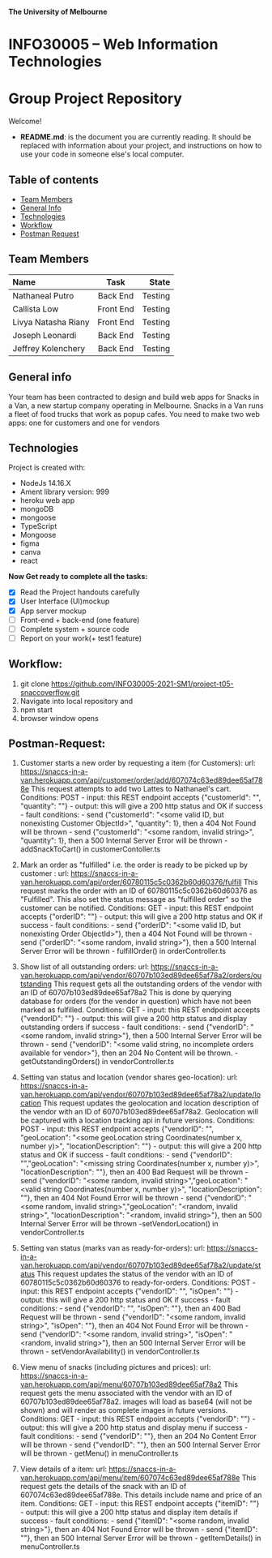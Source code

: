 **The University of Melbourne**
# INFO30005 – Web Information Technologies

# Group Project Repository

Welcome!

* **README.md**: is the document you are currently reading. It should be replaced with information about your project, and instructions on how to use your code in someone else's local computer.

## Table of contents
* [Team Members](#team-members)
* [General Info](#general-info)
* [Technologies](#technologies)
* [Workflow](#Workflow)
* [Postman Request](#Postman-Request)

## Team Members

| Name | Task | State |
| :---         |     :---:      |          ---: |
| Nathaneal Putro  | Back End     |  Testing |
| Callista Low   | Front End      |  Testing |
| Livya Natasha Riany    | Front End      |  Testing |
| Joseph Leonardi   | Back End  | Testing |
| Jeffrey Kolenchery  | Back End  | Testing |

## General info
Your team has been contracted to design and build web apps for Snacks in a Van, a new startup company operating in Melbourne. Snacks in a Van runs a fleet of food trucks that work as popup cafes. You need to make two web apps: one for customers and one for vendors


## Technologies
Project is created with:
* NodeJs 14.16.X
* Ament library version: 999
* heroku web app
* mongoDB 
* mongoose
* TypeScript
* Mongoose
* figma
* canva
* react


**Now Get ready to complete all the tasks:**

- [x] Read the Project handouts carefully
- [x] User Interface (UI)mockup
- [x] App server mockup
- [ ] Front-end + back-end (one feature)
- [ ] Complete system + source code
- [ ] Report on your work(+ test1 feature)

## Workflow: 
1) git clone https://github.com/INFO30005-2021-SM1/project-t05-snaccoverflow.git
2) Navigate into local repository and 
3) npm start
4) browser window opens

## Postman-Request:

1) Customer starts a new order by requesting a item (for Customers):
      url: https://snaccs-in-a-van.herokuapp.com/api/customer/order/add/607074c63ed89dee65af788e
      This request attempts to add two Lattes to Nathanael's cart.
      Conditions: 
        POST
        - input: this REST endpoint accepts {"customerId": "<some Customer ObjectId>",
          "quantity": "<amount of item to add to the cart>"}
        - output: this will give a 200 http status and OK if success
        - fault conditions:
          - send {"customerId": "<some valid ID, but nonexisting Customer ObjectId>", 
            "quantity": 1}, then a 404 Not Found will be thrown
          - send {"customerId": "<some random, invalid string>", 
            "quantity": 1}, then a 500 Internal Server Error will be thrown
        - addSnackToCart() in customerContoller.ts

2) Mark an order as \"fulfilled\" i.e. the order is ready to be picked up by customer :
      url: https://snaccs-in-a-van.herokuapp.com/api/order/60780115c5c0362b60d60376/fulfill
      This request marks the order with an ID of 60780115c5c0362b60d60376 as \"Fulfilled\".
      This also set the status message as "fulfilled order" so the customer can be notified.
      Conditions: 
        GET
        - input: this REST endpoint accepts {"orderID": "<some Order ObjectId associated with Vendor>"}
        - output: this will give a 200 http status and OK if success
        - fault conditions:
          - send {"orderID": "<some valid ID, but nonexisting Order ObjectId>"}, then a 404 Not Found will be thrown
          - send {"orderID": "<some random, invalid string>"}, then a 500 Internal Server Error will be thrown
        - fulfillOrder() in orderController.ts

3) Show list of all outstanding orders:
      url: https://snaccs-in-a-van.herokuapp.com/api/vendor/60707b103ed89dee65af78a2/orders/outstanding
      This request gets all the outstanding orders of the vendor with an ID of 60707b103ed89dee65af78a2
      This is done by querying database for orders (for the vendor in question) which have not been marked as fulfilled. 
      Conditions: 
        GET
          - input: this REST endpoint accepts {"vendorID": "<some Vendor ObjectId>"}
          - output: this will give a 200 http status and display outstanding orders if success
          - fault conditions:
            - send {"vendorID": "<some random, invalid string>"}, then a 500 Internal Server Error will be thrown
            - send {"vendorID": "<some valid string, no incomplete orders available for vendor>"}, then an 204 No Content will be thrown.
          - getOutstandingOrders() in vendorController.ts

4) Setting van status and location (vendor shares geo-location):
      url: https://snaccs-in-a-van.herokuapp.com/api/vendor/60707b103ed89dee65af78a2/update/location
      This request updates the geolocation and location description of the vendor with an ID of 60707b103ed89dee65af78a2.
      Geolocation will be captured with a location tracking api in future versions.
      Conditions: 
        POST
          - input: this REST endpoint accepts {"vendorID": "<some Vendor ObjectId>", "geoLocation": "<some geoLocation string Coordinates(number x, number y)>", 
            "locationDescription": "<some locationDescription string>"}
          - output: this will give a 200 http status and OK if success
          - fault conditions:
            - send {"vendorID": "<some valid string>","geoLocation": "<missing string Coordinates(number x, number y)>", 
              "locationDescription": "<missing string>"}, then an 400 Bad Request will be thrown
            - send {"vendorID": "<some random, invalid string>","geoLocation": "<valid string Coordinates(number x, number y)>", 
              "locationDescription": "<valid string>"}, then an 404 Not Found Error will be thrown
            - send {"vendorID": "<some random, invalid string>","geoLocation": "<random, invalid string>", 
              "locationDescription": "<random, invalid string>"}, then an 500 Internal Server Error will be thrown
          -setVendorLocation() in vendorController.ts

5) Setting van status (marks van as ready-for-orders):
      url: https://snaccs-in-a-van.herokuapp.com/api/vendor/60707b103ed89dee65af78a2/update/status
      This request updates the status of the vendor with an ID of 60780115c5c0362b60d60376 to ready-for-orders.
      Conditions: 
        POST
          - input: this REST endpoint accepts {"vendorID": "<some Vendor ObjectId>", "isOpen": "<some boolean>"}
          - output: this will give a 200 http status and OK if success
          - fault conditions:
            - send {"vendorID": "<some valid string>", "isOpen": "<some invalid boolean>"},
               then an 400 Bad Request will be thrown
            - send {"vendorID": "<some random, invalid string>", "isOpen": "<some valid boolean>"}, 
              then an 404 Not Found Error will be thrown
            - send {"vendorID": "<some random, invalid string>", "isOpen": "<random, invalid string>"}, 
              then an 500 Internal Server Error will be thrown
          - setVendorAvailability() in vendorController.ts

6) View menu of snacks (including pictures and prices):
      url: https://snaccs-in-a-van.herokuapp.com/api/menu/60707b103ed89dee65af78a2
      This request gets the menu associated with the vendor with an ID of 60707b103ed89dee65af78a2.
      images will load as base64 (will not be shown) and will render as complete images in future versions.
      Conditions: 
        GET
          - input: this REST endpoint accepts {"vendorID": "<some Vendor ObjectId>"}
          - output: this will give a 200 http status and display menu if success
          - fault conditions:
            - send {"vendorID": "<some valid string but no menu available>"}, then an 204 No Content Error will be thrown
            - send {"vendorID": "<some invalid string>"}, then an 500 Internal Server Error will be thrown
          - getMenu() in menuController.ts

7) View details of a item:
      url: https://snaccs-in-a-van.herokuapp.com/api/menu/item/607074c63ed89dee65af788e
      This request gets the details of the snack with an ID of 607074c63ed89dee65af788e.
      This details include name and price of an item.
      Conditions: 
        GET
          - input: this REST endpoint accepts {"itemID": "<some Item ObjectId>"}
          - output: this will give a 200 http status and display item details if success
          - fault conditions:
            - send {"itemID": "<some random, invalid string>"}, then an 404 Not Found Error will be thrown
            - send {"itemID": "<some invalid string>"}, then an 500 Internal Server Error will be thrown
          - getItemDetails() in menuController.ts


